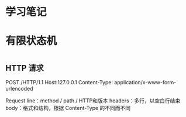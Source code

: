 # 学习笔记

# 有限状态机

# 
## HTTP 请求

POST /HTTP/1.1
Host:127.0.0.1
Content-Type: application/x-www-form-urlencoded



Request line：method / path / HTTP和版本
headers：多行，以空白行结束
body：格式和结构，根据 Content-Type 的不同而不同